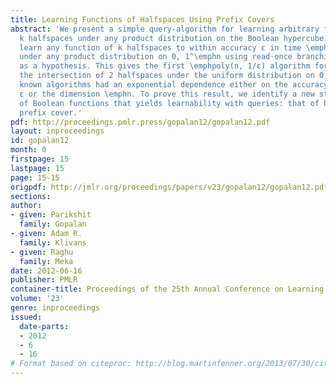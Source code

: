 ```yaml
---
title: Learning Functions of Halfspaces Using Prefix Covers
abstract: 'We present a simple query-algorithm for learning arbitrary functions of
  k halfspaces under any product distribution on the Boolean hypercube. Our algorithms
  learn any function of k halfspaces to within accuracy ε in time \emphO((nk/ε)^k+1)
  under any product distribution on 0, 1^\emphn using read-once branching programs
  as a hypothesis. This gives the first \emphpoly(n, 1/ε) algorithm for learning even
  the intersection of 2 halfspaces under the uniform distribution on 0, 1^\emphn previously
  known algorithms had an exponential dependence either on the accuracy parameter
  ε or the dimension \emphn. To prove this result, we identify a new structural property
  of Boolean functions that yields learnability with queries: that of having a small
  prefix cover.'
pdf: http://proceedings.pmlr.press/gopalan12/gopalan12.pdf
layout: inproceedings
id: gopalan12
month: 0
firstpage: 15
lastpage: 15
page: 15-15
origpdf: http://jmlr.org/proceedings/papers/v23/gopalan12/gopalan12.pdf
sections: 
author:
- given: Parikshit
  family: Gopalan
- given: Adam R.
  family: Klivans
- given: Raghu
  family: Meka
date: 2012-06-16
publisher: PMLR
container-title: Proceedings of the 25th Annual Conference on Learning Theory
volume: '23'
genre: inproceedings
issued:
  date-parts:
  - 2012
  - 6
  - 16
# Format based on citeproc: http://blog.martinfenner.org/2013/07/30/citeproc-yaml-for-bibliographies/
---
```

